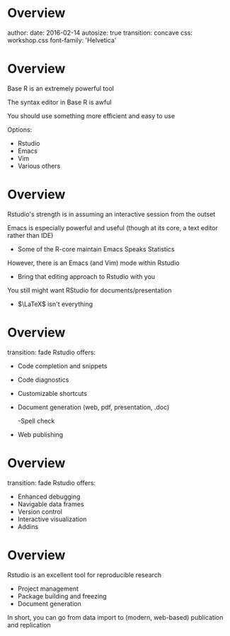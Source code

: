 Overview
========================================================
author:
date: 2016-02-14
autosize: true
transition: concave
css: workshop.css
font-family: 'Helvetica'



Overview
========================================================

Base R is an extremely powerful tool

The syntax editor in Base R is awful

You should use something more efficient and easy to use

Options:

- Rstudio
- Emacs
- Vim
- Various others



Overview
========================================================
Rstudio's strength is in assuming an interactive session from the outset

Emacs is especially powerful and useful (though at its core, a text editor rather than IDE)

- Some of the R-core maintain Emacs Speaks Statistics

However, there is an Emacs (and Vim) mode within Rstudio

- Bring that editing approach to Rstudio with you

You still might want RStudio for documents/presentation

- $\LaTeX$ isn't everything



Overview
========================================================
transition: fade
Rstudio offers:

- Code completion and snippets
- Code diagnostics
- Customizable shortcuts
- Document generation (web, pdf, presentation, .doc)

    -Spell check

- Web publishing

Overview
========================================================
transition: fade
Rstudio offers:

- Enhanced debugging
- Navigable data frames
- Version control
- Interactive visualization
- Addins


Overview
========================================================
Rstudio is an excellent tool for reproducible research

- Project management
- Package building and freezing
- Document generation

In short, you can go from data import to (modern, web-based) publication and replication
